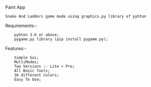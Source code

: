 Paint App

	Snake And Ladders game made using graphics.py library of pyhton

Requirements:-

		pyhton 3.6 or above;
		pygame.py library (pip install pygame.py);

Features:-

		Simple Gui;
		MultiModes;
		Two Versions :- Lite + Pro;
		All Basic Tools;
		36 different Colors;
		Easy To Use;
		
		
		
